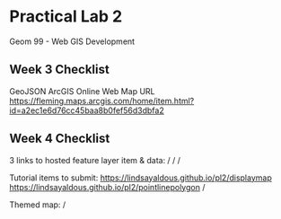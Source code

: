 # Practical Lab 2
Geom 99 - Web GIS Development

## Week 3 Checklist

GeoJSON ArcGIS Online Web Map URL
https://fleming.maps.arcgis.com/home/item.html?id=a2ec1e6d76cc45baa8b0fef56d3dbfa2

## Week 4 Checklist

3 links to hosted feature layer item & data:
/
/
/

Tutorial items to submit: 
https://lindsayaldous.github.io/pl2/displaymap
https://lindsayaldous.github.io/pl2/pointlinepolygon
/

Themed map:
/
